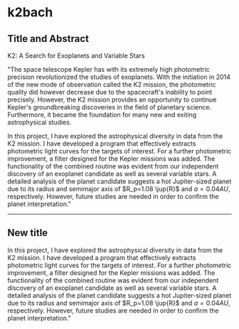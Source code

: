 # k2bach

## Title and Abstract

K2: A Search for Exoplanets and Variable Stars

"The space telescope Kepler has with its extremely high photometric precision revolutionized the studies of exoplanets. With the initiation in 2014 of the new mode of observation called the K2 mission, the photometric quality did however decrease due to the spacecraft's inability to point precisely. However, the K2 mission provides an opportunity to continue Kepler's groundbreaking discoveries in the field of planetary science. Furthermore, it became the foundation for many new and exiting astrophysical studies. 

In this project, I have explored the astrophysical diversity in data from the K2 mission. I have developed a program that effectively extracts photometric light curves for the targets of interest. For a further photometric improvement, a filter designed for the Kepler missions was added. The functionality of the combined routine was evident from our independent discovery of an exoplanet candidate as well as several variable stars. A detailed analysis of the planet candidate suggests a hot Jupiter-sized planet due to its radius and semimajor axis of $R_p=1.08 \jup{R}$ and $a=0.04 \si{AU}$, respectively. However, future studies are needed in order to confirm the planet interpretation."

---

## New title

In this project, I have explored the astrophysical diversity in data from the K2 mission. I have developed a program that effectively extracts photometric light curves for the targets of interest. For a further photometric improvement, a filter designed for the Kepler missions was added. The functionality of the combined routine was evident from our independent discovery of an exoplanet candidate as well as several variable stars. A detailed analysis of the planet candidate suggests a hot Jupiter-sized planet due to its radius and semimajor axis of $R_p=1.08 \jup{R}$ and $a=0.04 \si{AU}$, respectively. However, future studies are needed in order to confirm the planet interpretation."
